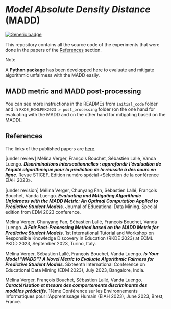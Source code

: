 # *Model Absolute Density Distance* (MADD)

[![Generic badge](https://img.shields.io/badge/python-3.10.4-green.svg)](https://shields.io/)

This repository contains all the source code of the experiments that were done in the papers of the [References](#references) section.

> [!NOTE]  
> A **Python package** has been developped [here](https://pypi.org/project/maddlib/) to evaluate and mitigate algorithmic unfairness with the MADD easily.

## MADD metric and MADD post-processing

You can see more instructions in the READMEs from `initial_code` folder and in `RKDE_ECMLPKK2023 > post_processing` folder (on the one hand for evaluating with the MADD and on the other hand for mitigating based on the MADD).

## References

The links of the published papers are [here](https://melinaverger.github.io/).

[under review] Mélina Verger, François Bouchet, Sébastien Lallé, Vanda Luengo. ***Discriminations intersectionnelles : approfondir l’évaluation de l’équité algorithmique pour la prédiction de la réussite à des cours en ligne***. Revue STICEF. Edition numéro spécial «Sélection de la conférence EIAH 2023».

[under revision] Mélina Verger, Chunyang Fan, Sébastien Lallé, François Bouchet, Vanda Luengo. ***Evaluating and Mitigating Algorithmic Unfairness with the MADD Metric: An Optimal Computation Applied to Predictive Student Models***. Journal of Educational Data Mining. Special edition from EDM 2023 conference.

Mélina Verger, Chunyang Fan, Sébastien Lallé, François Bouchet, Vanda Luengo. ***A Fair Post-Processing Method based on the MADD Metric for Predictive Student Models***. 1st International Tutorial and Workshop on Responsible Knowledge Discovery in Education (RKDE 2023) at ECML PKDD 2023, September 2023, Turino, Italy.

Mélina Verger, Sébastien Lallé, François Bouchet, Vanda Luengo. ***Is Your Model "MADD"? A Novel Metric to Evaluate Algorithmic Fairness for Predictive Student Models***. Sixteenth International Conference on Educational Data Mining (EDM 2023), July 2023, Bangalore, India.

Mélina Verger, François Bouchet, Sébastien Lallé, Vanda Luengo. ***Caractérisation et mesure des comportements discriminants des modèles prédictifs***. 11ème Conférence sur les Environnements Informatiques pour l'Apprentissage Humain (EIAH 2023), June 2023, Brest, France.

